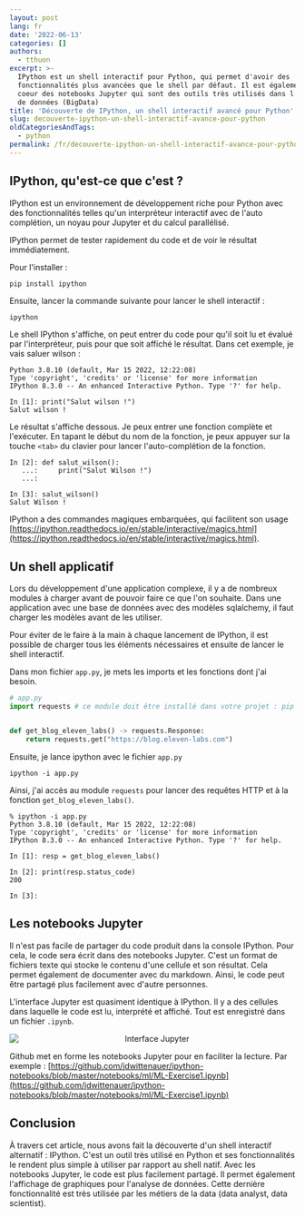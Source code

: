 ```yaml
---
layout: post
lang: fr
date: '2022-06-13'
categories: []
authors:
  - tthuon
excerpt: >-
  IPython est un shell interactif pour Python, qui permet d'avoir des
  fonctionnalités plus avancées que le shell par défaut. Il est également au
  coeur des notebooks Jupyter qui sont des outils très utilisés dans l'analyse
  de données (BigData)
title: 'Découverte de IPython, un shell interactif avancé pour Python'
slug: decouverte-ipython-un-shell-interactif-avance-pour-python
oldCategoriesAndTags:
  - python
permalink: /fr/decouverte-ipython-un-shell-interactif-avance-pour-python/
---
```


## IPython, qu'est-ce que c'est ?

IPython est un environnement de développement riche pour Python avec des fonctionnalités telles
qu'un interpréteur interactif avec de l'auto complétion, un noyau pour Jupyter et du calcul parallélisé.

IPython permet de tester rapidement du code et de voir le résultat immédiatement.

Pour l'installer :

```shell
pip install ipython
```

Ensuite, lancer la commande suivante pour lancer le shell interactif :

```shell
ipython
```

Le shell IPython s'affiche, on peut entrer du code pour qu'il soit lu et évalué par l'interpréteur, puis pour que soit affiché le résultat.
Dans cet exemple, je vais saluer wilson :

```shell
Python 3.8.10 (default, Mar 15 2022, 12:22:08)
Type 'copyright', 'credits' or 'license' for more information
IPython 8.3.0 -- An enhanced Interactive Python. Type '?' for help.

In [1]: print("Salut wilson !")
Salut wilson !
```

Le résultat s'affiche dessous. Je peux entrer une fonction complète et l'exécuter. En tapant le début du nom de
la fonction, je peux appuyer sur la touche `<tab>` du clavier pour lancer l'auto-complétion de la fonction.

```shell
In [2]: def salut_wilson():
   ...:     print("Salut Wilson !")
   ...:

In [3]: salut_wilson()
Salut Wilson !

```

IPython a des commandes magiques embarquées, qui facilitent son usage
[https://ipython.readthedocs.io/en/stable/interactive/magics.html](https://ipython.readthedocs.io/en/stable/interactive/magics.html).

## Un shell applicatif

Lors du développement d'une application complexe, il y a de nombreux modules à charger avant de pouvoir faire ce que l'on souhaite.
Dans une application avec une base de données avec des modèles sqlalchemy, il faut charger les modèles avant de les utiliser.

Pour éviter de le faire à la main à chaque lancement de IPython, il est possible de charger tous les éléments nécessaires et ensuite de lancer le shell interactif.

Dans mon fichier `app.py`, je mets les imports et les fonctions dont j'ai besoin.

```python
# app.py
import requests # ce module doit être installé dans votre projet : pip install requests


def get_blog_eleven_labs() -> requests.Response:
    return requests.get("https://blog.eleven-labs.com")
```

Ensuite, je lance ipython avec le fichier `app.py`

```shell
ipython -i app.py
```

Ainsi, j'ai accès au module `requests` pour lancer des requêtes HTTP et à la fonction `get_blog_eleven_labs()`.

```shell
% ipython -i app.py
Python 3.8.10 (default, Mar 15 2022, 12:22:08)
Type 'copyright', 'credits' or 'license' for more information
IPython 8.3.0 -- An enhanced Interactive Python. Type '?' for help.

In [1]: resp = get_blog_eleven_labs()

In [2]: print(resp.status_code)
200

In [3]:
```

## Les notebooks Jupyter

Il n'est pas facile de partager du code produit dans la console IPython. Pour cela, le code sera écrit dans
des notebooks Jupyter. C'est un format de fichiers texte qui stocke le contenu d'une cellule et son résultat.
Cela permet également de documenter avec du markdown. Ainsi, le code peut être partagé plus facilement avec d'autre personnes.

L'interface Jupyter est quasiment identique à IPython. Il y a des cellules dans laquelle le code est lu, interprété et affiché.
Tout est enregistré dans un fichier `.ipynb`.

<div style="text-align: center;">
    <img src="{{ site.baseurl }}/assets/2022-06-13-decouverte-ipython/jupyter.png" alt="Interface Jupyter" style="display: block; margin: auto;"/>
</div>

Github met en forme les notebooks Jupyter pour en faciliter la lecture. Par exemple : [https://github.com/jdwittenauer/ipython-notebooks/blob/master/notebooks/ml/ML-Exercise1.ipynb](https://github.com/jdwittenauer/ipython-notebooks/blob/master/notebooks/ml/ML-Exercise1.ipynb)

## Conclusion

À travers cet article, nous avons fait la découverte d'un shell interactif alternatif : IPython. C'est un outil très utilisé
en Python et ses fonctionnalités le rendent plus simple à utiliser par rapport au shell natif. Avec les notebooks Jupyter,
le code est plus facilement partagé. Il permet également l'affichage de graphiques pour l'analyse de données. Cette dernière fonctionnalité est très utilisée par les métiers de la data (data analyst, data scientist).
